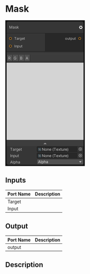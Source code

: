 # Mask
![Mixture.MaskNode](../../images/Mixture.MaskNode.png)
## Inputs
Port Name | Description
--- | ---
Target | 
Input | 

## Output
Port Name | Description
--- | ---
output | 

## Description

